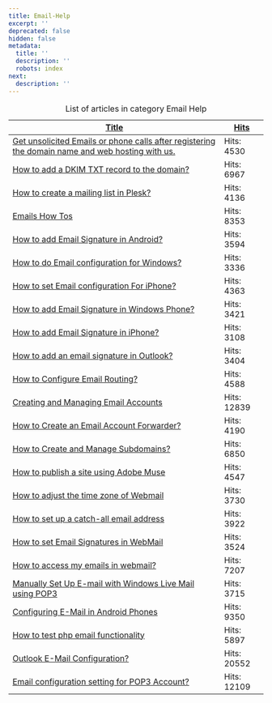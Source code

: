 ```yaml
---
title: Email-Help
excerpt: ''
deprecated: false
hidden: false
metadata:
  title: ''
  description: ''
  robots: index
next:
  description: ''
---
```

<table class="category table table-striped table-bordered table-hover">
        <caption class="hide">List of articles in category Email Help</caption>
        <thead>
        <tr>
        <th scope="col" id="categorylist_header_title">
        <a href="#" onclick="if (!window.__cfRLUnblockHandlers) return false; Joomla.tableOrdering('a.title','asc','', document.getElementById('adminForm'));return false;" class="hasPopover" title="Title" data-content="Select to sort by this column" data-placement="top" data-cf-modified-6717c902ee917dff636fbb37->Title</a> </th>
        <th scope="col" id="categorylist_header_hits">
        <a href="#" onclick="if (!window.__cfRLUnblockHandlers) return false; Joomla.tableOrdering('a.hits','asc','');return false;" class="hasPopover" title="Hits" data-content="Select to sort by this column" data-placement="top" data-cf-modified-6717c902ee917dff636fbb37->Hits</a> </th>
        </tr>
        </thead>
        <tbody>
        <tr class="cat-list-row0">
        <td headers="categorylist_header_title" class="list-title">
        <a href="/docs/get-unsolicited-emails-or-phone-calls-after-registering-the-domain-name-and-web-hosting-with-us">
        Get unsolicited Emails or phone calls after registering the domain name and web hosting with us. </a>
        </td>
        <td headers="categorylist_header_hits" class="list-hits">
        <span class="badge badge-info">
        Hits: 4530 </span>
        </td>
        </tr>
        <tr class="cat-list-row1">
        <td headers="categorylist_header_title" class="list-title">
        <a href="/docs/how-to-add-a-dkim-txt-record-to-the-domain">
        How to add a DKIM TXT record to the domain? </a>
        </td>
        <td headers="categorylist_header_hits" class="list-hits">
        <span class="badge badge-info">
        Hits: 6967 </span>
        </td>
        </tr>
        <tr class="cat-list-row0">
        <td headers="categorylist_header_title" class="list-title">
        <a href="/docs/how-to-create-a-mailing-list-in-plesk">
        How to create a mailing list in Plesk? </a>
        </td>
        <td headers="categorylist_header_hits" class="list-hits">
        <span class="badge badge-info">
        Hits: 4136 </span>
        </td>
        </tr>
        <tr class="cat-list-row1">
        <td headers="categorylist_header_title" class="list-title">
        <a href="/docs/emails-how-tos">
        Emails How Tos </a>
        </td>
        <td headers="categorylist_header_hits" class="list-hits">
        <span class="badge badge-info">
        Hits: 8353 </span>
        </td>
        </tr>
        <tr class="cat-list-row0">
        <td headers="categorylist_header_title" class="list-title">
        <a href="/docs/how-to-add-email-signature-in-android">
        How to add Email Signature in Android? </a>
        </td>
        <td headers="categorylist_header_hits" class="list-hits">
        <span class="badge badge-info">
        Hits: 3594 </span>
        </td>
        </tr>
        <tr class="cat-list-row1">
        <td headers="categorylist_header_title" class="list-title">
        <a href="/docs/how-to-do-email-configuration-for-windows">
        How to do Email configuration for Windows? </a>
        </td>
        <td headers="categorylist_header_hits" class="list-hits">
        <span class="badge badge-info">
        Hits: 3336 </span>
        </td>
        </tr>
        <tr class="cat-list-row0">
        <td headers="categorylist_header_title" class="list-title">
        <a href="/docs/how-to-set-email-configuration-for-iphone">
        How to set Email configuration For iPhone? </a>
        </td>
        <td headers="categorylist_header_hits" class="list-hits">
        <span class="badge badge-info">
        Hits: 4363 </span>
        </td>
        </tr>
        <tr class="cat-list-row1">
        <td headers="categorylist_header_title" class="list-title">
        <a href="/docs/how-to-add-email-signature-in-windows-phone">
        How to add Email Signature in Windows Phone? </a>
        </td>
        <td headers="categorylist_header_hits" class="list-hits">
        <span class="badge badge-info">
        Hits: 3421 </span>
        </td>
        </tr>
        <tr class="cat-list-row0">
        <td headers="categorylist_header_title" class="list-title">
        <a href="/docs/how-to-add-email-signature-in-iphone">
        How to add Email Signature in iPhone? </a>
        </td>
        <td headers="categorylist_header_hits" class="list-hits">
        <span class="badge badge-info">
        Hits: 3108 </span>
        </td>
        </tr>
        <tr class="cat-list-row1">
        <td headers="categorylist_header_title" class="list-title">
        <a href="/docs/how-to-add-an-email-signature-in-outlook">
        How to add an email signature in Outlook? </a>
        </td>
        <td headers="categorylist_header_hits" class="list-hits">
        <span class="badge badge-info">
        Hits: 3404 </span>
        </td>
        </tr>
        <tr class="cat-list-row0">
        <td headers="categorylist_header_title" class="list-title">
        <a href="/docs/how-to-configure-email-routing">
        How to Configure Email Routing? </a>
        </td>
        <td headers="categorylist_header_hits" class="list-hits">
        <span class="badge badge-info">
        Hits: 4588 </span>
        </td>
        </tr>
        <tr class="cat-list-row1">
        <td headers="categorylist_header_title" class="list-title">
        <a href="/docs/creating-and-managing-email-accounts">
        Creating and Managing Email Accounts </a>
        </td>
        <td headers="categorylist_header_hits" class="list-hits">
        <span class="badge badge-info">
        Hits: 12839 </span>
        </td>
        </tr>
        <tr class="cat-list-row0">
        <td headers="categorylist_header_title" class="list-title">
        <a href="/docs/how-to-create-an-email-account-forwarder">
        How to Create an Email Account Forwarder? </a>
        </td>
        <td headers="categorylist_header_hits" class="list-hits">
        <span class="badge badge-info">
        Hits: 4190 </span>
        </td>
        </tr>
        <tr class="cat-list-row1">
        <td headers="categorylist_header_title" class="list-title">
        <a href="/docs/how-to-create-and-manage-subdomains">
        How to Create and Manage Subdomains? </a>
        </td>
        <td headers="categorylist_header_hits" class="list-hits">
        <span class="badge badge-info">
        Hits: 6850 </span>
        </td>
        </tr>
        <tr class="cat-list-row0">
        <td headers="categorylist_header_title" class="list-title">
        <a href="/docs/how-to-publish-a-site-using-adobe-muse">
        How to publish a site using Adobe Muse </a>
        </td>
        <td headers="categorylist_header_hits" class="list-hits">
        <span class="badge badge-info">
        Hits: 4547 </span>
        </td>
        </tr>
        <tr class="cat-list-row1">
        <td headers="categorylist_header_title" class="list-title">
        <a href="/docs/how-to-adjust-the-time-zone-of-webmail">
        How to adjust the time zone of Webmail </a>
        </td>
        <td headers="categorylist_header_hits" class="list-hits">
        <span class="badge badge-info">
        Hits: 3730 </span>
        </td>
        </tr>
        <tr class="cat-list-row0">
        <td headers="categorylist_header_title" class="list-title">
        <a href="/docs/how-to-set-up-a-catch-all-email-address">
        How to set up a catch-all email address </a>
        </td>
        <td headers="categorylist_header_hits" class="list-hits">
        <span class="badge badge-info">
        Hits: 3922 </span>
        </td>
        </tr>
        <tr class="cat-list-row1">
        <td headers="categorylist_header_title" class="list-title">
        <a href="/docs/how-to-set-email-signatures-in-webmail">
        How to set Email Signatures in WebMail </a>
        </td>
        <td headers="categorylist_header_hits" class="list-hits">
        <span class="badge badge-info">
        Hits: 3524 </span>
        </td>
        </tr>
        <tr class="cat-list-row0">
        <td headers="categorylist_header_title" class="list-title">
        <a href="/docs/how-to-access-my-emails-in-webmail">
        How to access my emails in webmail? </a>
        </td>
        <td headers="categorylist_header_hits" class="list-hits">
        <span class="badge badge-info">
        Hits: 7207 </span>
        </td>
        </tr>
        <tr class="cat-list-row1">
        <td headers="categorylist_header_title" class="list-title">
        <a href="/docs/manually-set-up-e-mail-with-windows-live-mail-using-pop3">
        Manually Set Up E-mail with Windows Live Mail using POP3 </a>
        </td>
        <td headers="categorylist_header_hits" class="list-hits">
        <span class="badge badge-info">
        Hits: 3715 </span>
        </td>
        </tr>
        <tr class="cat-list-row0">
        <td headers="categorylist_header_title" class="list-title">
        <a href="/docs/configuring-e-mail-in-android-phones">
        Configuring E-Mail in Android Phones </a>
        </td>
        <td headers="categorylist_header_hits" class="list-hits">
        <span class="badge badge-info">
        Hits: 9350 </span>
        </td>
        </tr>
        <tr class="cat-list-row1">
        <td headers="categorylist_header_title" class="list-title">
        <a href="/docs/how-to-test-php-email-functionality">
        How to test php email functionality </a>
        </td>
        <td headers="categorylist_header_hits" class="list-hits">
        <span class="badge badge-info">
        Hits: 5897 </span>
        </td>
        </tr>
        <tr class="cat-list-row0">
        <td headers="categorylist_header_title" class="list-title">
        <a href="/docs/outlook-e-mail-configuration">
        Outlook E-Mail Configuration? </a>
        </td>
        <td headers="categorylist_header_hits" class="list-hits">
        <span class="badge badge-info">
        Hits: 20552 </span>
        </td>
        </tr>
        <tr class="cat-list-row1">
        <td headers="categorylist_header_title" class="list-title">
        <a href="/docs/email-configuration-setting-for-pop3-account">
        Email configuration setting for POP3 Account? </a>
        </td>
        <td headers="categorylist_header_hits" class="list-hits">
        <span class="badge badge-info">
        Hits: 12109 </span>
        </td>
        </tr>
        </tbody>
        </table>
